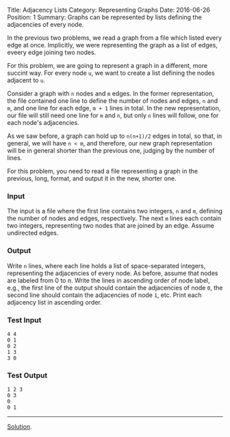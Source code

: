 Title: Adjacency Lists
Category: Representing Graphs
Date: 2016-06-26
Position: 1
Summary: Graphs can be represented by lists defining the adjacencies of every node.

In the previous two problems, we read a graph from a file which listed
every edge at once. Implicitly, we were representing the graph as a list of
edges, eveery edge joining two nodes.

For this problem, we are going to represent a graph in a different, more
succint way. For every node `u`, we want to create a list defining the
nodes adjacent to `u`.

Consider a graph with `n` nodes and `m` edges. In the former
representation, the file contained one line to define the number of nodes
and edges, `n` and `m`, and one line for each edge, `m + 1` lines in
total. In the new representation, our file will still need one line for `m`
and `n`, but only `n` lines will follow, one for each node's adjacencies.

As we saw before, a graph can hold up to `n(n+1)/2` edges in total, so
that, in general, we will have `n < m`, and therefore, our new graph
representation will be in general shorter than the previous one, judging by
the number of lines.

For this problem, you need to read a file representing a graph in the
previous, long, format, and output it in the new, shorter one.

### Input

The input is a file where the first line contains two integers, `n` and
`m`, defining the number of nodes and edges, respectively. The next `m`
lines each contain two integers, representing two nodes that are joined by
an edge. Assume undirected edges.

### Output

Write `n` lines, where each line holds a list of space-separated integers,
representing the adjacencies of every node. As before, assume that nodes
are labeled from 0 to n. Write the lines in ascending order of node label,
e.g., the first line of the output should contain the adjacencies of node
`0`, the second line should contain the adjacencies of node `1`, etc. Print
each adjacency list in ascending order.

### Test Input

```
4 4
0 1
0 2
1 3
3 0

```

### Test Output

```
1 2 3
0 3
0
0 1
```

--------------------------------------------------------
[Solution](https://github.com/Leockard/erdos/blob/master/solutions/reprs/adjlist.py).
